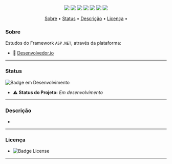 <p align="center">
<img src="https://img.shields.io/static/v1?label=ASP.NET&message=Framework&color=blue&style=flat&logo=ASP.NET">
<!--<img src="http://img.shields.io/static/v1?label=CSS&message=Framework&color=red&style=flat&logo=CSS3">-->
<img src="https://img.shields.io/github/commits-since/daiccordeiro/formacao-desenvolvedor.Net-Desenvolvedor.io-2024/v1.0.svg">
<img src="https://img.shields.io/github/forks/daiccordeiro/formacao-desenvolvedor.Net-Desenvolvedor.io-2024">
<img src="https://img.shields.io/github/stars/daiccordeiroformacao-desenvolvedor.Net-Desenvolvedor.io-2024">
<img src="https://img.shields.io/github/last-commit/daiccordeiro/formacao-desenvolvedor.Net-Desenvolvedor.io-2024">
<img src="https://img.shields.io/github/license/daiccordeiro/formacao-desenvolvedor.Net-Desenvolvedor.io-2024">
<img src="http://img.shields.io/static/v1?label=Status&message=Em%20Desenvolvimento&color=yellow&style=flat&logo">
</p>

<!--<p align="center">
<img src="https://raw.githubusercontent.com/daiccordeiro/midias/main/imgs/banner-github/banner-html.png" alt="banner-html-css" width=850 height=350>
</p>-->

<p align="center">
 <a href="#sobre">Sobre</a> • 
 <a href="#status">Status</a> •
 <a href="#descrição">Descrição</a> • 
 <a href="#licença">Licença</a> • 
</p>

### Sobre
Estudos do Framework `ASP.NET`, através da plataforma:
- :rocket: [Desenvolvedor.io](https://desenvolvedor.io/) 
---

### Status
![Badge em Desenvolvimento](http://img.shields.io/static/v1?label=Status&message=Em%20Desenvolvimento&color=yellow&style=flat&logo)
- :warning: **Status do Projeto:** *Em desenvolvimento*
--- 

### Descrição
-  
---

### Licença
- ![Badge License](http://img.shields.io/static/v1?label=License&message=MIT&color=GREEN&style=flat&logo=MIT)
---
